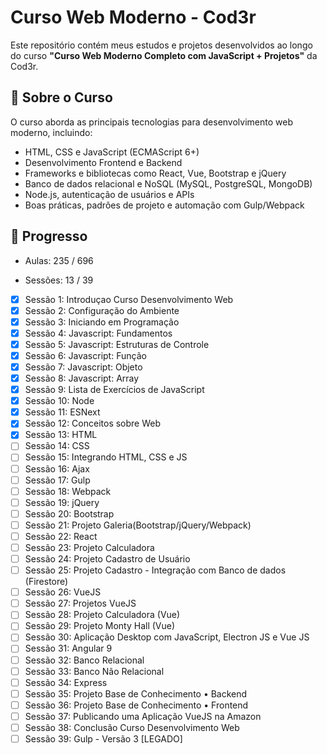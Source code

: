 # Curso Web Moderno - Cod3r

Este repositório contém meus estudos e projetos desenvolvidos ao longo do curso **"Curso Web Moderno Completo com JavaScript + Projetos"** da Cod3r.

## 📌 Sobre o Curso
O curso aborda as principais tecnologias para desenvolvimento web moderno, incluindo:
- HTML, CSS e JavaScript (ECMAScript 6+)
- Desenvolvimento Frontend e Backend
- Frameworks e bibliotecas como React, Vue, Bootstrap e jQuery
- Banco de dados relacional e NoSQL (MySQL, PostgreSQL, MongoDB)
- Node.js, autenticação de usuários e APIs
- Boas práticas, padrões de projeto e automação com Gulp/Webpack

## 🚀 Progresso

- Aulas: 235 / 696
  
- Sessões: 13 / 39
  
- [x] Sessão 1: Introduçao Curso Desenvolvimento Web
- [x] Sessão 2: Configuração do Ambiente
- [x] Sessão 3: Iniciando em Programação
- [x] Sessão 4: Javascript: Fundamentos
- [x] Sessão 5: Javascript: Estruturas de Controle
- [x] Sessão 6: Javascript: Função
- [x] Sessão 7: Javascript: Objeto
- [x] Sessão 8: Javascript: Array
- [x] Sessão 9: Lista de Exercícios de JavaScript
- [x] Sessão 10: Node
- [x] Sessão 11: ESNext
- [x] Sessão 12: Conceitos sobre Web
- [x] Sessão 13: HTML
- [ ] Sessão 14: CSS
- [ ] Sessão 15: Integrando HTML, CSS e JS
- [ ] Sessão 16: Ajax
- [ ] Sessão 17: Gulp
- [ ] Sessão 18: Webpack
- [ ] Sessão 19: jQuery
- [ ] Sessão 20: Bootstrap
- [ ] Sessão 21: Projeto Galeria(Bootstrap/jQuery/Webpack)
- [ ] Sessão 22: React
- [ ] Sessão 23: Projeto Calculadora
- [ ] Sessão 24: Projeto Cadastro de Usuário
- [ ] Sessão 25: Projeto Cadastro - Integração com Banco de dados (Firestore)
- [ ] Sessão 26: VueJS
- [ ] Sessão 27: Projetos VueJS
- [ ] Sessão 28: Projeto Calculadora (Vue)
- [ ] Sessão 29: Projeto Monty Hall (Vue)
- [ ] Sessão 30: Aplicação Desktop com JavaScript, Electron JS e Vue JS
- [ ] Sessão 31: Angular 9
- [ ] Sessão 32: Banco Relacional
- [ ] Sessão 33: Banco Não Relacional
- [ ] Sessão 34: Express
- [ ] Sessão 35: Projeto Base de Conhecimento • Backend
- [ ] Sessão 36: Projeto Base de Conhecimento • Frontend
- [ ] Sessão 37: Publicando uma Aplicação VueJS na Amazon
- [ ] Sessão 38: Conclusão Curso Desenvolvimento Web
- [ ] Sessão 39: Gulp - Versão 3 [LEGADO]
##
